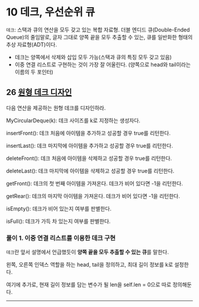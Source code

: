 # 10 데크, 우선순위 큐

`데크`: 스택과 큐의 연산을 모두 갖고 있는 복합 자료형. 더블 엔디드 큐(Double-Ended Queue)의 줄임말로, 글자 그대로 양쪽 끝을 모두 추출할 수 있는, 큐를 일반화한 형태의 추상 자료형(ADT)이다.

- 데크는 양쪽에서 삭제와 삽입 모두 가능(스택과 큐의 특징 모두 갖고 있음)
- 이중 연결 리스트로 구현하는 것이 가장 잘 어울린다. (양쪽으로 head와 tail이라는 이름의 두 포인터)

## 26 [원형 데크 디자인](https://leetcode.com/problems/design-circular-deque/)

다음 연산을 제공하는 원형 데크를 디자인하라.

MyCircularDeque(k): 데크 사이즈를 k로 지정하는 생성자다.

insertFront(): 데크 처음에 아이템을 추가하고 성공할 경우 true를 리턴한다.

insertLast(): 데크 마지막에 아이템을 추가하고 성공할 경우 true를 리턴한다.

deleteFront(): 데크 처음에 아이템을 삭제하고 성공할 경우 true를 리턴한다.

deleteLast(): 데크 마지막에 아이템을 삭제하고 성공할 경우 true를 리턴한다.

getFront(): 데크의 첫 번째 아이템을 가져온다. 데크가 비어 있다면 -1을 리턴한다.

getRear(): 데크의 마지막 아이템을 가져온다. 데크가 비어 있다면 -1을 리턴한다.

isEmpty(): 데크가 비어 있는지 여부를 판별한다.

isFull(): 데크가 가득 차 있는지 여부를 판별한다.

### 풀이 1. 이중 연결 리스트를 이용한 데크 구현

`데크`란 앞서 설명에서 언급했듯이 **양쪽 끝을 모두 추출할 수 있는 큐**를 말한다.

왼쪽, 오른쪽 인덱스 역할을 하는 head, tail을 정의하고, 최대 길이 정보를 k로 설정한다.

여기에 추가로, 현재 길이 정보를 담는 변수가 될 len을 self.len = 0으로 따로 정의해둔다.

---